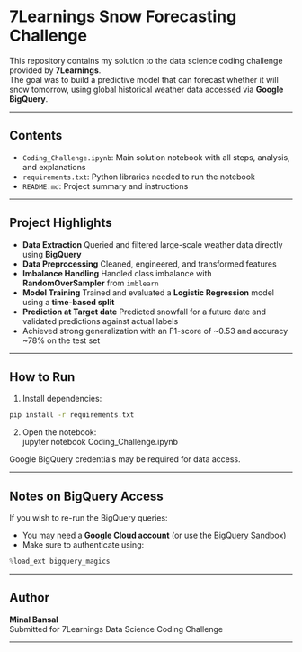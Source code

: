 # 7Learnings Snow Forecasting Challenge

This repository contains my solution to the data science coding challenge provided by **7Learnings**.  
The goal was to build a predictive model that can forecast whether it will snow tomorrow, using global historical weather data accessed via **Google BigQuery**.

---

## Contents

- `Coding_Challenge.ipynb`: Main solution notebook with all steps, analysis, and explanations
- `requirements.txt`: Python libraries needed to run the notebook
- `README.md`: Project summary and instructions

---

## Project Highlights

- **Data Extraction** Queried and filtered large-scale weather data directly using **BigQuery**
- **Data Preprocessing** Cleaned, engineered, and transformed features  
- **Imbalance Handling** Handled class imbalance with **RandomOverSampler** from `imblearn`
- **Model Training** Trained and evaluated a **Logistic Regression** model using a **time-based split**
- **Prediction at Target date** Predicted snowfall for a future date and validated predictions against actual labels
- Achieved strong generalization with an F1-score of ~0.53 and accuracy ~78% on the test set

---

## How to Run

1. Install dependencies:
```bash
pip install -r requirements.txt
```

2. Open the notebook:  
jupyter notebook Coding_Challenge.ipynb

Google BigQuery credentials may be required for data access.

---

## Notes on BigQuery Access

If you wish to re-run the BigQuery queries:
- You may need a **Google Cloud account** (or use the [BigQuery Sandbox](https://cloud.google.com/bigquery/docs/sandbox))
- Make sure to authenticate using:

```python
%load_ext bigquery_magics
```
---

## Author

**Minal Bansal**  
Submitted for 7Learnings Data Science Coding Challenge

---
